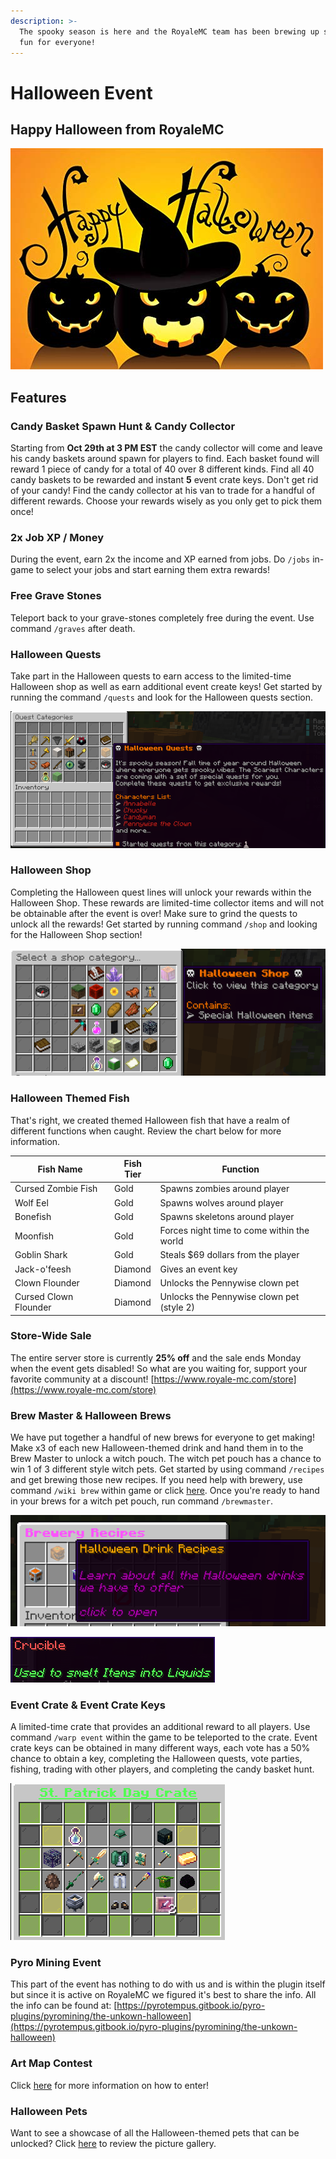```yaml
---
description: >-
  The spooky season is here and the RoyaleMC team has been brewing up something
  fun for everyone!
---
```


# Halloween Event

## Happy Halloween from RoyaleMC

![Spoooooooooky](<../../../.gitbook/assets/image (283).png>)

## Features

### Candy Basket Spawn Hunt & Candy Collector

Starting from **Oct 29th at 3 PM EST** the candy collector will come and leave his candy baskets around spawn for players to find. Each basket found will reward 1 piece of candy for a total of 40 over 8 different kinds. Find all 40 candy baskets to be rewarded and instant **5** event crate keys. Don't get rid of your candy! Find the candy collector at his van to trade for a handful of different rewards. Choose your rewards wisely as you only get to pick them once!&#x20;

### 2x Job XP / Money

During the event, earn 2x the income and XP earned from jobs. Do `/jobs` in-game to select your jobs and start earning them extra rewards!

### Free Grave Stones

Teleport back to your grave-stones completely free during the event. Use command `/graves` after death.

### Halloween Quests

Take part in the Halloween quests to earn access to the limited-time Halloween shop as well as earn additional event create keys! Get started by running the command `/quests` and look for the Halloween quests section.

![Halloween Quests GUI](<../../../.gitbook/assets/image (289) (1) (1).png>)

### Halloween Shop

Completing the Halloween quest lines will unlock your rewards within the Halloween Shop. These rewards are limited-time collector items and will not be obtainable after the event is over! Make sure to grind the quests to unlock all the rewards! Get started by running command `/shop` and looking for the Halloween Shop section!

![Halloween Shop](<../../../.gitbook/assets/image (285) (1).png>)

### Halloween Themed Fish

That's right, we created themed Halloween fish that have a realm of different functions when caught. Review the chart below for more information.&#x20;

| Fish Name             | Fish Tier | Function                                   |
| --------------------- | --------- | ------------------------------------------ |
| Cursed Zombie Fish    | Gold      | Spawns zombies around player               |
| Wolf Eel              | Gold      | Spawns wolves around player                |
| Bonefish              | Gold      | Spawns skeletons around player             |
| Moonfish              | Gold      | Forces night time to come within the world |
| Goblin Shark          | Gold      | Steals $69 dollars from the player         |
| Jack-o'feesh          | Diamond   | Gives an event key                         |
| Clown Flounder        | Diamond   | Unlocks the Pennywise clown pet            |
| Cursed Clown Flounder | Diamond   | Unlocks the Pennywise clown pet (style 2)  |

### Store-Wide Sale

The entire server store is currently **25% off** and the sale ends Monday when the event gets disabled! So what are you waiting for, support your favorite community at a discount! [https://www.royale-mc.com/store](https://www.royale-mc.com/store)

### Brew Master & Halloween Brews

We have put together a handful of new brews for everyone to get making! Make x3 of each new Halloween-themed drink and hand them in to the Brew Master to unlock a witch pouch. The witch pet pouch has a chance to win 1 of 3 different style witch pets. Get started by using command `/recipes` and get brewing those new recipes. If you need help with brewery, use command `/wiki brew` within game or click [here](https://wiki.royale-mc.com/servers/towny/brewery). Once you're ready to hand in your brews for a witch pet pouch, run command `/brewmaster`.

![/recipes menu for Halloween Drinks](<../../../.gitbook/assets/image (287).png>)

![Brew Master GUI](<../../../.gitbook/assets/image (291) (1).png>)

### Event Crate & Event Crate Keys

A limited-time crate that provides an additional reward to all players. Use command `/warp event` within the game to be teleported to the crate. Event crate keys can be obtained in many different ways, each vote has a 50% chance to obtain a key, completing the Halloween quests, vote parties, fishing, trading with other players, and completing the candy basket hunt.&#x20;

![Event Crate Rewards](<../../../.gitbook/assets/image (286).png>)

### Pyro Mining Event

This part of the event has nothing to do with us and is within the plugin itself but since it is active on RoyaleMC we figured it's best to share the info. All the info can be found at: [https://pyrotempus.gitbook.io/pyro-plugins/pyromining/the-unkown-halloween](https://pyrotempus.gitbook.io/pyro-plugins/pyromining/the-unkown-halloween)

### Art Map Contest

Click [here](halloween-artmap-contest.md) for more information on how to enter!

### Halloween Pets

Want to see a showcase of all the Halloween-themed pets that can be unlocked? Click [here](halloween-event.md#undefined) to review the picture gallery.&#x20;
